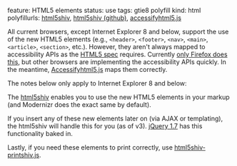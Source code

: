 feature: HTML5 elements
status: use
tags: gtie8 polyfill
kind: html
polyfillurls: [html5shiv](http://code.google.com/p/html5shiv/), [html5shiv (github)](https://github.com/aFarkas/html5shiv/), [accessifyhtml5.js](https://github.com/yatil/accessifyhtml5.js)

All current browsers, except Internet Explorer 8 and below, support the use of the new HTML5 elements (e.g., `<header>`, `<footer>`, `<nav>`, `<main>`, `<article>`, `<section>`, etc.). However, they aren't always mapped to accessibility APIs as the [HTML5 spec](http://www.whatwg.org/specs/web-apps/current-work/multipage/elements.html#wai-aria) requires. Currently [only Firefox does this](http://html5accessibility.com/), but other browsers are implementing the accessibility APIs quickly. In the meantime, [Accessifyhtml5.js](https://github.com/yatil/accessifyhtml5.js) maps them correctly.

The notes below only apply to Internet Explorer 8 and below:

The [html5shiv](http://code.google.com/p/html5shiv/) enables you to use the new HTML5 elements in your markup (and Modernizr does the exact same by default).

If you insert any of these new elements later on (via AJAX or templating), the html5shiv will handle this for you (as of v3). [jQuery 1.7](http://blog.jquery.com/2011/11/03/jquery-1-7-released/) has this functionality baked in.

Lastly, if you need these elements to print correctly, use [html5shiv-printshiv.js](https://github.com/aFarkas/html5shiv/blob/master/src/html5shiv-printshiv.js).
